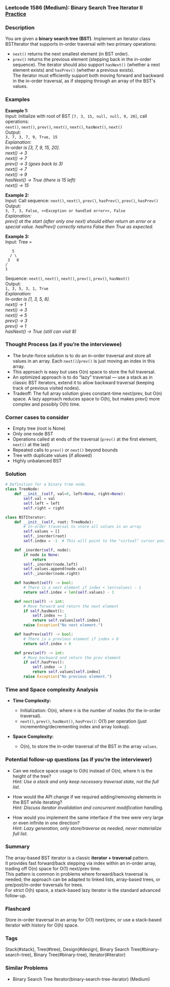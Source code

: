 ### Leetcode 1586 (Medium): Binary Search Tree Iterator II [Practice](https://leetcode.com/problems/binary-search-tree-iterator-ii)

### Description  
You are given a **binary search tree (BST)**. Implement an iterator class BSTIterator that supports in-order traversal with two primary operations:
- `next()` returns the next smallest element (in BST order).
- `prev()` returns the previous element (stepping back in the in-order sequence).
The iterator should also support `hasNext()` (whether a next element exists) and `hasPrev()` (whether a previous exists).  
The iterator must efficiently support both moving forward and backward in the in-order traversal, as if stepping through an array of the BST's values.

### Examples  

**Example 1:**  
Input: Initialize with root of BST ```[7, 3, 15, null, null, 9, 20]```, call operations:  
`next()`, `next()`, `prev()`, `next()`, `next()`, `hasNext()`, `next()`  
Output:  
`3, 7, 3, 7, 9, True, 15`  
*Explanation:  
In-order is [3, 7, 9, 15, 20].  
next() → 3  
next() → 7  
prev() → 3 (goes back to 3)  
next() → 7  
next() → 9  
hasNext() → True (there is 15 left)  
next() → 15*

**Example 2:**  
Input: Call sequence: `next()`, `next()`, `prev()`, `hasPrev()`, `prev()`, `hasPrev()`  
Output:  
`3, 7, 3, False, <<Exception or handled error>>, False`  
*Explanation:  
prev() at the start (after only one next) should either return an error or a special value. hasPrev() correctly returns False then True as expected.*

**Example 3:**  
Input: Tree =  
```
   5
  / \
 3   8
/
1
```
Sequence: `next()`, `next()`, `next()`, `prev()`, `prev()`, `hasNext()`  
Output:  
`1, 3, 5, 3, 1, True`  
*Explanation:  
In-order is [1, 3, 5, 8].  
next() → 1  
next() → 3  
next() → 5  
prev() → 3  
prev() → 1  
hasNext() → True (still can visit 8)*

### Thought Process (as if you’re the interviewee)  
- The brute-force solution is to do an in-order traversal and store all values in an array. Each `next()`/`prev()` is just moving an index in this array.
- This approach is easy but uses O(n) space to store the full traversal.
- An optimized approach is to do “lazy” traversal — use a stack as in classic BST iterators, extend it to allow backward traversal (keeping track of previous visited nodes).
- Tradeoff: The full array solution gives constant-time next/prev, but O(n) space. A lazy approach reduces space to O(h), but makes prev() more complex and possibly O(h) time.

### Corner cases to consider  
- Empty tree (root is None)
- Only one node BST
- Operations called at ends of the traversal (`prev()` at the first element, `next()` at the last)
- Repeated calls to `prev()` or `next()` beyond bounds
- Tree with duplicate values (if allowed)
- Highly unbalanced BST

### Solution

```python
# Definition for a binary tree node.
class TreeNode:
    def __init__(self, val=0, left=None, right=None):
        self.val = val
        self.left = left
        self.right = right

class BSTIterator:
    def __init__(self, root: TreeNode):
        # In-order traversal to store all values in an array
        self.values = []
        self._inorder(root)
        self.index = -1  # This will point to the "virtual" cursor position

    def _inorder(self, node):
        if node is None:
            return
        self._inorder(node.left)
        self.values.append(node.val)
        self._inorder(node.right)

    def hasNext(self) -> bool:
        # There is a next element if index < len(values) - 1
        return self.index < len(self.values) - 1

    def next(self) -> int:
        # Move forward and return the next element
        if self.hasNext():
            self.index += 1
            return self.values[self.index]
        raise Exception("No next element.")

    def hasPrev(self) -> bool:
        # There is a previous element if index > 0
        return self.index > 0

    def prev(self) -> int:
        # Move backward and return the prev element
        if self.hasPrev():
            self.index -= 1
            return self.values[self.index]
        raise Exception("No previous element.")
```

### Time and Space complexity Analysis  

- **Time Complexity:**  
  - Initialization: O(n), where n is the number of nodes (for the in-order traversal).
  - `next()`, `prev()`, `hasNext()`, `hasPrev()`: O(1) per operation (just incrementing/decrementing index and array lookup).

- **Space Complexity:**  
  - O(n), to store the in-order traversal of the BST in the array `values`.

### Potential follow-up questions (as if you’re the interviewer)  

- Can we reduce space usage to O(h) instead of O(n), where h is the height of the tree?  
  *Hint: Use a stack and only keep necessary traversal state, not the full list.*

- How would the API change if we required adding/removing elements in the BST while iterating?  
  *Hint: Discuss iterator invalidation and concurrent modification handling.*

- How would you implement the same interface if the tree were very large or even infinite in one direction?  
  *Hint: Lazy generation, only store/traverse as needed, never materialize full list.*

### Summary
The array-based BST iterator is a classic **iterator + traversal** pattern.  
It provides fast forward/back stepping via index within an in-order array, trading off O(n) space for O(1) next/prev time.  
This pattern is common in problems where forward/back traversal is needed; the approach can be adapted to linked lists, array-based trees, or pre/post/in-order traversals for trees.  
For strict O(h) space, a stack-based lazy iterator is the standard advanced follow-up.


### Flashcard
Store in-order traversal in an array for O(1) next/prev, or use a stack-based iterator with history for O(h) space.

### Tags
Stack(#stack), Tree(#tree), Design(#design), Binary Search Tree(#binary-search-tree), Binary Tree(#binary-tree), Iterator(#iterator)

### Similar Problems
- Binary Search Tree Iterator(binary-search-tree-iterator) (Medium)